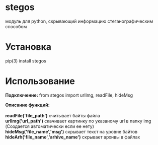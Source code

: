 # stegos
модуль для python, скрывающий информацию стеганографическим способом

# Установка
pip(3) install stegos 

# Использование
**Подключение:**
from stegos import urlImg, readFile, hideMsg

**Описание функций:**<br><br>
**readFile('file_path')** считывает байты файла<br>
**urlImg('url_path')** скачивает картинку по указаному url в папку img (Создается автоматически если ее нету)<br>
**hideMsg('file_name','msg')** скрывает текст на уровне байтов <br>
**hideArh('file_name','arhive_name')** скрывает архивы в файлах
